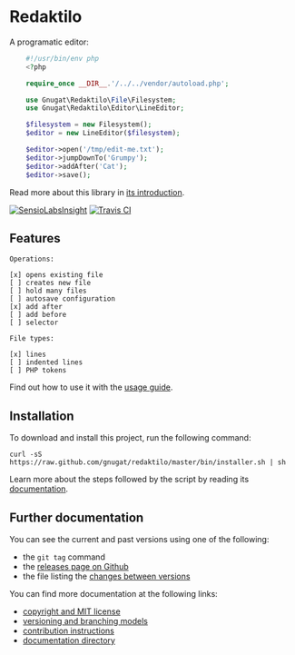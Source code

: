 # Redaktilo

A programatic editor:

```php
    #!/usr/bin/env php
    <?php

    require_once __DIR__.'/../../vendor/autoload.php';

    use Gnugat\Redaktilo\File\Filesystem;
    use Gnugat\Redaktilo\Editor\LineEditor;

    $filesystem = new Filesystem();
    $editor = new LineEditor($filesystem);

    $editor->open('/tmp/edit-me.txt');
    $editor->jumpDownTo('Grumpy');
    $editor->addAfter('Cat');
    $editor->save();
```

Read more about this library in [its introduction](doc/01-introduction.md).

[![SensioLabsInsight](https://insight.sensiolabs.com/projects/fbe2d89f-f64d-45c2-a680-bbafac4b0d08/big.png)](https://insight.sensiolabs.com/projects/fbe2d89f-f64d-45c2-a680-bbafac4b0d08)
[![Travis CI](https://travis-ci.org/gnugat/redaktilo.png)](https://travis-ci.org/gnugat/redaktilo)

## Features

    Operations:

    [x] opens existing file
    [ ] creates new file
    [ ] hold many files
    [ ] autosave configuration
    [x] add after
    [ ] add before
    [ ] selector

    File types:

    [x] lines
    [ ] indented lines
    [ ] PHP tokens

Find out how to use it with the [usage guide](doc/03-usage.md).

## Installation

To download and install this project, run the following command:

    curl -sS https://raw.github.com/gnugat/redaktilo/master/bin/installer.sh | sh

Learn more about the steps followed by the script by reading its [documentation](doc/02-installation.md).

## Further documentation

You can see the current and past versions using one of the following:

* the `git tag` command
* the [releases page on Github](https://github.com/gnugat/redaktilo/releases)
* the file listing the [changes between versions](CHANGELOG.md)

You can find more documentation at the following links:

* [copyright and MIT license](LICENSE)
* [versioning and branching models](VERSIONING.md)
* [contribution instructions](CONTRIBUTING.md)
* [documentation directory](doc)
